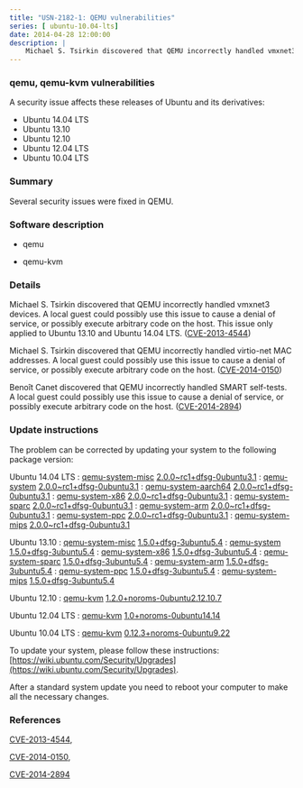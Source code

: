 ```yaml
---
title: "USN-2182-1: QEMU vulnerabilities"
series: [ ubuntu-10.04-lts]
date: 2014-04-28 12:00:00
description: |
    Michael S. Tsirkin discovered that QEMU incorrectly handled vmxnet3 devices. A local guest could possibly use this issue to cause a denial of service, or possibly execute arbitrary code on the host. This issue only applied to Ubuntu 13.10 and Ubuntu 14.04 LTS. ([CVE-2013-4544](http://people.ubuntu.com/~ubuntu-security/cve/CVE-2013-4544))
--- 
```

 
 


### qemu, qemu-kvm vulnerabilities

A security issue affects these releases of Ubuntu and its derivatives:

* Ubuntu 14.04 LTS
* Ubuntu 13.10
* Ubuntu 12.10
* Ubuntu 12.04 LTS
* Ubuntu 10.04 LTS

### Summary

Several security issues were fixed in QEMU. 

### Software description

* qemu 

* qemu-kvm 

### Details

Michael S. Tsirkin discovered that QEMU incorrectly handled vmxnet3 devices. A local guest could possibly use this issue to cause a denial of service, or possibly execute arbitrary code on the host. This issue only applied to Ubuntu 13.10 and Ubuntu 14.04 LTS. ([CVE-2013-4544](http://people.ubuntu.com/~ubuntu-security/cve/CVE-2013-4544))

Michael S. Tsirkin discovered that QEMU incorrectly handled virtio-net MAC addresses. A local guest could possibly use this issue to cause a denial of service, or possibly execute arbitrary code on the host. ([CVE-2014-0150](http://people.ubuntu.com/~ubuntu-security/cve/CVE-2014-0150))

Benoît Canet discovered that QEMU incorrectly handled SMART self-tests. A local guest could possibly use this issue to cause a denial of service, or possibly execute arbitrary code on the host. ([CVE-2014-2894](http://people.ubuntu.com/~ubuntu-security/cve/CVE-2014-2894)) 

### Update instructions

The problem can be corrected by updating your system to the following package version:

Ubuntu 14.04 LTS
 : [qemu-system-misc](https://launchpad.net/ubuntu/+source/qemu) <span> [2.0.0~rc1+dfsg-0ubuntu3.1](https://launchpad.net/ubuntu/+source/qemu/2.0.0~rc1+dfsg-0ubuntu3.1) </span> 
 : [qemu-system](https://launchpad.net/ubuntu/+source/qemu) <span> [2.0.0~rc1+dfsg-0ubuntu3.1](https://launchpad.net/ubuntu/+source/qemu/2.0.0~rc1+dfsg-0ubuntu3.1) </span> 
 : [qemu-system-aarch64](https://launchpad.net/ubuntu/+source/qemu) <span> [2.0.0~rc1+dfsg-0ubuntu3.1](https://launchpad.net/ubuntu/+source/qemu/2.0.0~rc1+dfsg-0ubuntu3.1) </span> 
 : [qemu-system-x86](https://launchpad.net/ubuntu/+source/qemu) <span> [2.0.0~rc1+dfsg-0ubuntu3.1](https://launchpad.net/ubuntu/+source/qemu/2.0.0~rc1+dfsg-0ubuntu3.1) </span> 
 : [qemu-system-sparc](https://launchpad.net/ubuntu/+source/qemu) <span> [2.0.0~rc1+dfsg-0ubuntu3.1](https://launchpad.net/ubuntu/+source/qemu/2.0.0~rc1+dfsg-0ubuntu3.1) </span> 
 : [qemu-system-arm](https://launchpad.net/ubuntu/+source/qemu) <span> [2.0.0~rc1+dfsg-0ubuntu3.1](https://launchpad.net/ubuntu/+source/qemu/2.0.0~rc1+dfsg-0ubuntu3.1) </span> 
 : [qemu-system-ppc](https://launchpad.net/ubuntu/+source/qemu) <span> [2.0.0~rc1+dfsg-0ubuntu3.1](https://launchpad.net/ubuntu/+source/qemu/2.0.0~rc1+dfsg-0ubuntu3.1) </span> 
 : [qemu-system-mips](https://launchpad.net/ubuntu/+source/qemu) <span> [2.0.0~rc1+dfsg-0ubuntu3.1](https://launchpad.net/ubuntu/+source/qemu/2.0.0~rc1+dfsg-0ubuntu3.1) </span> 

Ubuntu 13.10
 : [qemu-system-misc](https://launchpad.net/ubuntu/+source/qemu) <span> [1.5.0+dfsg-3ubuntu5.4](https://launchpad.net/ubuntu/+source/qemu/1.5.0+dfsg-3ubuntu5.4) </span> 
 : [qemu-system](https://launchpad.net/ubuntu/+source/qemu) <span> [1.5.0+dfsg-3ubuntu5.4](https://launchpad.net/ubuntu/+source/qemu/1.5.0+dfsg-3ubuntu5.4) </span> 
 : [qemu-system-x86](https://launchpad.net/ubuntu/+source/qemu) <span> [1.5.0+dfsg-3ubuntu5.4](https://launchpad.net/ubuntu/+source/qemu/1.5.0+dfsg-3ubuntu5.4) </span> 
 : [qemu-system-sparc](https://launchpad.net/ubuntu/+source/qemu) <span> [1.5.0+dfsg-3ubuntu5.4](https://launchpad.net/ubuntu/+source/qemu/1.5.0+dfsg-3ubuntu5.4) </span> 
 : [qemu-system-arm](https://launchpad.net/ubuntu/+source/qemu) <span> [1.5.0+dfsg-3ubuntu5.4](https://launchpad.net/ubuntu/+source/qemu/1.5.0+dfsg-3ubuntu5.4) </span> 
 : [qemu-system-ppc](https://launchpad.net/ubuntu/+source/qemu) <span> [1.5.0+dfsg-3ubuntu5.4](https://launchpad.net/ubuntu/+source/qemu/1.5.0+dfsg-3ubuntu5.4) </span> 
 : [qemu-system-mips](https://launchpad.net/ubuntu/+source/qemu) <span> [1.5.0+dfsg-3ubuntu5.4](https://launchpad.net/ubuntu/+source/qemu/1.5.0+dfsg-3ubuntu5.4) </span> 

Ubuntu 12.10
 : [qemu-kvm](https://launchpad.net/ubuntu/+source/qemu-kvm) <span> [1.2.0+noroms-0ubuntu2.12.10.7](https://launchpad.net/ubuntu/+source/qemu-kvm/1.2.0+noroms-0ubuntu2.12.10.7) </span> 

Ubuntu 12.04 LTS
 : [qemu-kvm](https://launchpad.net/ubuntu/+source/qemu-kvm) <span> [1.0+noroms-0ubuntu14.14](https://launchpad.net/ubuntu/+source/qemu-kvm/1.0+noroms-0ubuntu14.14) </span> 

Ubuntu 10.04 LTS
 : [qemu-kvm](https://launchpad.net/ubuntu/+source/qemu-kvm) <span> [0.12.3+noroms-0ubuntu9.22](https://launchpad.net/ubuntu/+source/qemu-kvm/0.12.3+noroms-0ubuntu9.22) </span> 

To update your system, please follow these instructions: [https://wiki.ubuntu.com/Security/Upgrades](https://wiki.ubuntu.com/Security/Upgrades).

After a standard system update you need to reboot your computer to make all the necessary changes. 

### References

 
 [CVE-2013-4544](http://people.ubuntu.com/~ubuntu-security/cve/CVE-2013-4544), 

 [CVE-2014-0150](http://people.ubuntu.com/~ubuntu-security/cve/CVE-2014-0150), 

 [CVE-2014-2894](http://people.ubuntu.com/~ubuntu-security/cve/CVE-2014-2894)
 

